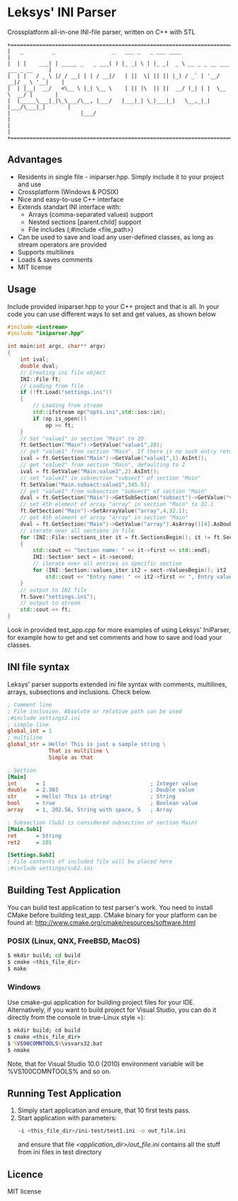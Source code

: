 # Leksys' INI Parser

Crossplatform all-in-one INI-file parser, written on C++ with STL
```
+====================================================================================+
|   _         _                  _   ___ _   _ ___ ____                              |
|  | |    ___| | _____ _   _ ___( ) |_ _| \ | |_ _|  _ \ __ _ _ __ ___  ___ _ __     |
|  | |   / _ \ |/ / __| | | / __|/   | ||  \| || || |_) / _` | '__/ __|/ _ \ '__|    |
|  | |__|  __/   <\__ \ |_| \__ \    | || |\  || ||  __/ (_| | |  \__ \  __/ |       |
|  |_____\___|_|\_\___/\__, |___/   |___|_| \_|___|_|   \__,_|_|  |___/\___|_|       |
|                      |___/                                                         |
|                                                                                    |
+====================================================================================+ 
```

## Advantages

  - Residents in single file - iniparser.hpp. Simply include it to your project and use
  - Crossplatform (Windows & POSIX)
  - Nice and easy-to-use C++ interface
  - Extends standart INI interface with: 
    - Arrays (comma-separated values) support
    - Nested sections [parent.child] support
    - File includes (;#include <file_path>)
 - Can be used to save and load any user-defined classes, as long as stream operators are provided
 - Supports multilines
 - Loads & saves comments
 - MIT license

## Usage

Include provided iniparser.hpp to your C++ project and that is all. 
In your code you can use different ways to set and get values, as shown below
```cpp
#include <iostream>
#include "iniparser.hpp"

int main(int argc, char** argv)
{
	int ival;
	double dval;
	// Creating ini file object
	INI::File ft;
	// Loading from file
	if (!ft.Load("settings.ini"))
	{
		// Loading from stream
		std::ifstream op("opts.ini",std::ios::in);
		if (op.is_open())
			op >> ft;
	}
	// Set "value1" in section "Main" to 20
	ft.GetSection("Main")->SetValue("value1",20);
	// get "value1" from section "Main". If there is no such entry return default value 1
	ival = ft.GetSection("Main")->GetValue("value1",1).AsInt();
	// get "value2" from section "Main", defaulting to 2
	ival = ft.GetValue("Main:value2",2).AsInt();
	// set "value1" in subsection "subsect" of section "Main"
	ft.SetValue("Main.subsect:value1",345.5);
	// get "value1" from subsection "subsect" of section "Main"
	dval = ft.GetSection("Main")->GetSubSection("subsect")->GetValue("value1").AsDouble();
	// set 4th element of array "array" in section "Main" to 32.1
	ft.GetSection("Main")->SetArrayValue("array",4,32.1);
	// get 4th element of array "array" in section "Main"
	dval = ft.GetSection("Main")->GetValue("array").AsArray()[4].AsDouble();
	// iterate over all sections in file
	for (INI::File::sections_iter it = ft.SectionsBegin(); it != ft.SectionsEnd(); ++it)
	{
		std::cout << "Section name: " << it->first << std::endl;
		INI::Section* sect = it->second;
		// iterate over all entries in specific section
		for (INI::Section::values_iter it2 = sect->ValuesBegin(); it2 != sect->ValuesEnd(); ++it2)
			std::cout << "Entry name: " << it2->first << ", Entry value: " << it2->second.AsString() << std::endl;
	}
	// output to INI file
	ft.Save("settings.ini");
	// output to stream
	std::cout << ft;
}
```

Look in provided test_app.cpp for more examples of using Leksys' IniParser, for example how to get and set comments and how to save and load your classes.

## INI file syntax

Leksys' parser supports extended ini file syntax with comments, multilines, arrays, subsections and inclusions.
Check below.
```ini
; Comment line
; File inclusion. Absolute or relative path can be used
;#include settings2.ini
; simple line
global_int = 1
; multiline
global_str = Hello! This is just a sample string \
             That is multiline \
             Simple as that

; Section
[Main]
int      = 1                                 ; Integer value
double   = 2.303                             ; Double value
str      = Hello! This is string!            ; String
bool     = true                              ; Boolean value
array    = 1, 202.56, String with space, 5   ; Array

; Subsection (Sub1 is considered subsection of section Main)
[Main.Sub1]
ret      = String
ret2     = 201

[Settings.Sub2]
; File contents of included file will be placed here
;#include settings/sub2.ini

```

## Building Test Application

You can build test application to test parser's work. 
You need to install CMake before building test_app. CMake binary for your platform can be found at: http://www.cmake.org/cmake/resources/software.html

### POSIX (Linux, QNX, FreeBSD, MacOS)

```sh
$ mkdir build; cd build
$ cmake <this_file_dir>
$ make
```

### Windows

Use cmake-gui application for building project files for your IDE.
Alternatively, if you want to build project for Visual Studio, you can do it directly from the console in true-Linux style =):

```cmd
$ mkdir build; cd build
$ cmake <this_file_dir>
$ %VS90COMNTOOLS%\vsvars32.bat
$ nmake
```
Note, that for Visual Studio 10.0 (2010) environment variable will be %VS100COMNTOOLS% and so on.

## Running Test Application

1. Simply start application and ensure, that 10 first tests pass.
2. Start application with parameters:
    ```sh
    -i <this_file_dir>/ini-test/test1.ini -o out_file.ini
    ```
    and ensure that file *<application_dir>/out_file.ini* contains all the stuff from ini files in test directory

## Licence
MIT license